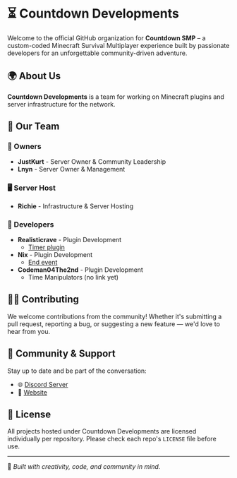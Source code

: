 # ⏳ Countdown Developments

Welcome to the official GitHub organization for **Countdown SMP** – a custom-coded Minecraft Survival Multiplayer experience built by passionate developers for an unforgettable community-driven adventure.

## 🌍 About Us

**Countdown Developments** is a team for working on Minecraft plugins and server infrastructure for the network.

## 👥 Our Team

### 👑 Owners
* **JustKurt** - Server Owner & Community Leadership
* **Lnyn** - Server Owner & Management

### 🖥️ Server Host
* **Richie** - Infrastructure & Server Hosting

### 🔧 Developers
* **Realisticrave** - Plugin Development
   * [Timer plugin](https://github.com/Countdown-Development/Timer-plugin-Readme)
* **Nix** - Plugin Development
   * [End event](https://github.com/Countdown-Development/EndEvent-Readme)
* **Codeman04The2nd** - Plugin Development
   * Time Manipulators (no link yet)

## 🧑‍💻 Contributing

We welcome contributions from the community! Whether it's submitting a pull request, reporting a bug, or suggesting a new feature — we'd love to hear from you.

## 💬 Community & Support

Stay up to date and be part of the conversation:

- 🌐 [Discord Server](https://discord.gg/jNmmZGJRvj)
- 📰 [Website](https://countdownsmp.com)

## 📜 License

All projects hosted under Countdown Developments are licensed individually per repository. Please check each repo's `LICENSE` file before use.

---

🧠 *Built with creativity, code, and community in mind.*
